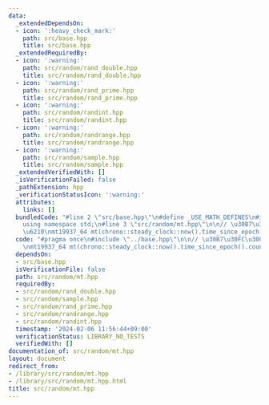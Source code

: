 ```yaml
---
data:
  _extendedDependsOn:
  - icon: ':heavy_check_mark:'
    path: src/base.hpp
    title: src/base.hpp
  _extendedRequiredBy:
  - icon: ':warning:'
    path: src/random/rand_double.hpp
    title: src/random/rand_double.hpp
  - icon: ':warning:'
    path: src/random/rand_prime.hpp
    title: src/random/rand_prime.hpp
  - icon: ':warning:'
    path: src/random/randint.hpp
    title: src/random/randint.hpp
  - icon: ':warning:'
    path: src/random/randrange.hpp
    title: src/random/randrange.hpp
  - icon: ':warning:'
    path: src/random/sample.hpp
    title: src/random/sample.hpp
  _extendedVerifiedWith: []
  _isVerificationFailed: false
  _pathExtension: hpp
  _verificationStatusIcon: ':warning:'
  attributes:
    links: []
  bundledCode: "#line 2 \"src/base.hpp\"\n#define _USE_MATH_DEFINES\n#include <bits/stdc++.h>\n\
    using namespace std;\n#line 3 \"src/random/mt.hpp\"\n\n// \u30B7\u30FC\u30C9\u751F\
    \u6210\nmt19937_64 mt(chrono::steady_clock::now().time_since_epoch().count());\n"
  code: "#pragma once\n#include \"../base.hpp\"\n\n// \u30B7\u30FC\u30C9\u751F\u6210\
    \nmt19937_64 mt(chrono::steady_clock::now().time_since_epoch().count());\n"
  dependsOn:
  - src/base.hpp
  isVerificationFile: false
  path: src/random/mt.hpp
  requiredBy:
  - src/random/rand_double.hpp
  - src/random/sample.hpp
  - src/random/rand_prime.hpp
  - src/random/randrange.hpp
  - src/random/randint.hpp
  timestamp: '2024-02-06 11:56:44+09:00'
  verificationStatus: LIBRARY_NO_TESTS
  verifiedWith: []
documentation_of: src/random/mt.hpp
layout: document
redirect_from:
- /library/src/random/mt.hpp
- /library/src/random/mt.hpp.html
title: src/random/mt.hpp
---
```

